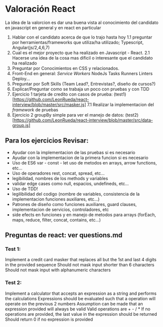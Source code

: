 # Valoración React

La idea de la valorcion es dar una buena vista al conocimiento del candidato en javascript en general y en react en particular

1. Hablar con el candidato acerca de que lo trajo hasta hoy
1.1 preguntar por herramientas/frameworks que utiliza/ha utilizado; Typescript, Angular(js/2,4,6,7)
2. Cual es el mejor proyecto que ha realizado en Javascript - React. 
2.1 Hacerse una idea de la cosa mas dificil o interesante que el candidato ha realizado
3. Preguntar por Conocimientos en CSS y relacionados.
4. Front-End en general: *Service Workers* NodeJs Tasks Runners Linters Deploy...
5. Preguntar por Soft Skills (Team Lead?, Entrevistas?, diseño de cursos?)
6. Explicar/Preguntar como se trabaja un poco con pruebas y con TDD
7. Ejercicio 1 tarjeta de credito con casos de prueba: (test1)[https://github.com/LeonRueda/react-interview/blob/master/src/masker.js]
7.1 Realizar la implementacion del *framework* de pruebas
8. Ejercicio 2 groupBy simple para ver el manejo de datos: (test2)[https://github.com/LeonRueda/react-interview/blob/master/src/data-group.js]


## Para los ejercicios Revisar:
- Ayudar con la implementacion de las pruebas si es necesario
- Ayudar con la implementacion de la primera funcion si es necesario
- Uso de ES6 var - const - let uso de metodos en arrays, arrow functions, etc...
- Uso de operadores rest, concat, spread, etc...
- legibilidad, nombres de los methods y variables
- validar edge cases como null, espacios, undefineds, etc...
- Uso de TDD!
- legilibilidad del codigo (nombre de variables, consistencia de la implementacion funciones auxiliares, etc...)
- Patrones de diseño como funciones auxiliares, guard clauses, implementacion de servicios, controladores, etc
- side efects en funciones y en manejo de metodos para arrays (forEach, maps, reduce, filter, concat, contains, etc...)


## Preguntas de react: ver questions.md

### Test 1:
Implement a credit card masker that replaces all but the 1st and last 4 digits in the provided sequence
Should not mask input shorter than 6 characters
Should not mask input with alphanumeric characters

### Test 2:
Implement a calculator that accepts an expression as a string and performs the calculations
Expressions should be evaluated such that a operation will operate on the previous 2 numbers
Assumption can be made that an expression provided will always be valid
Valid operations are + - / *
If no operations are provided, the last value in the expression should be returned
Should return 0 if no expression is provided
